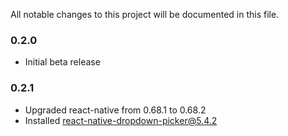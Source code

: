 All notable changes to this project will be documented in this file.

### 0.2.0

- Initial beta release

### 0.2.1

- Upgraded react-native from 0.68.1 to 0.68.2
- Installed react-native-dropdown-picker@5.4.2
